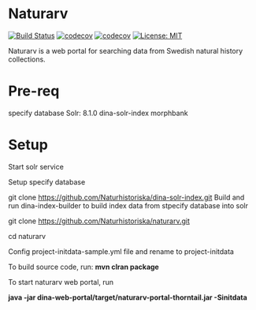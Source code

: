 # Naturarv
[![Build Status](https://travis-ci.com/Naturhistoriska/naturarv.svg?token=8adMzdoTdDamxVzytzzx&branch=master)](https://travis-ci.com/Naturhistoriska/naturarv)
[![codecov](https://codecov.io/gh/Naturhistoriska/naturarv/branch/master/graph/badge.svg)](https://codecov.io/gh/Naturhistoriska/naturarv)
[![codecov](https://codecov.io/gh/Naturhistoriska/naturarv/branch/master/graph/badge.svg)](https://codecov.io/gh/Naturhistoriska/naturarv)
[![License: MIT](https://img.shields.io/badge/License-MIT-yellow.svg)](https://opensource.org/licenses/MIT)

Naturarv is a web portal for searching data from Swedish natural history collections.


# Pre-req

specify database
Solr: 8.1.0
dina-solr-index
morphbank


# Setup

Start solr service

Setup specify database

git clone https://github.com/Naturhistoriska/dina-solr-index.git
Build and run dina-index-builder to build index data from stpecify database into solr

git clone https://github.com/Naturhistoriska/naturarv.git

cd naturarv

Config project-initdata-sample.yml file and rename to project-initdata

To build source code, run:
**mvn clran package**

To start naturarv web portal, run

**java -jar dina-web-portal/target/naturarv-portal-thorntail.jar -Sinitdata**

